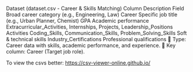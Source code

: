 Dataset (dataset.csv - Career & Skills Matching)
Column	Description
Field	Broad career category (e.g., Engineering, Law)
Career	Specific job title (e.g., Urban Planner, Chemist)
GPA	Academic performance
Extracurricular_Activities, Internships, Projects, Leadership_Positions	Activities
Coding_Skills, Communication_Skills, Problem_Solving_Skills	Soft & technical skills
Industry_Certifications	Professional qualifications
🔹 Type: Career data with skills, academic performance, and experience.
🔹 Key column: Career (Target job role).

To view the csvs better: https://csv-viewer-online.github.io/
